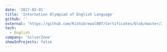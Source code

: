 ```yaml
---
date: '2017-02-01'
title: 'Internation Olympiad of English Language'
github: ''
external: 'https://github.com/RishiGrewal007/Certificates/blob/master/2017_02_01_english_olympiad.pdf'
tech:
  - English
company: 'SilverZone'
showInProjects: false
---
```



